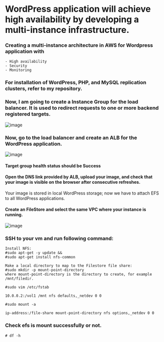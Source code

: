 # WordPress application will achieve high availability by developing a multi-instance infrastructure.

### Creating a multi-instance architecture in AWS for Wordpress application with
    - High availability
    - Security
    - Monitoring

### For installation of WordPress, PHP, and MySQL replication clusters, refer to my repository.

### Now, I am going to create a Instance Group for the load balancer. It is used to redirect requests to one or more backend registered targets.


![image](https://github.com/rutwiksquareops/RTD/assets/146915430/54d92ea7-9ae2-4175-a4aa-5203326f6838)



### Now, go to the load balancer and create an ALB for the WordPress application.

![image](https://github.com/rutwiksquareops/RTD/assets/146915430/ac612eba-6802-4d83-ba9b-a328dc570bc4)


#### Target group health status should be Success
#### Open the DNS link provided by ALB, upload your image, and check that your image is visible on the browser after consecutive refreshes.

Your image is stored in local WordPress storage; now we have to attach EFS to all WordPress applications.

#### Create an FileStore and select the same VPC where your instance is running.

![image](https://github.com/rutwiksquareops/RTD/assets/146915430/e5ac26df-7d9e-476a-ac56-1b4be46f9cf5)


### SSH to your vm and run following command:
    Install NFS:
    #sudo apt-get -y update &&
    #sudo apt-get install nfs-common
    
    Make a local directory to map to the Filestore file share:
    #sudo mkdir -p mount-point-directory
    where mount-point-directory is the directory to create, for example /mnt/filedir.

    #sudo vim /etc/fstab

    10.0.0.2:/vol1 /mnt nfs defaults,_netdev 0 0

    #sudo mount -a

    ip-address:/file-share mount-point-directory nfs options,_netdev 0 0
    
### Check efs is mount successfully or not.

    # df -h
